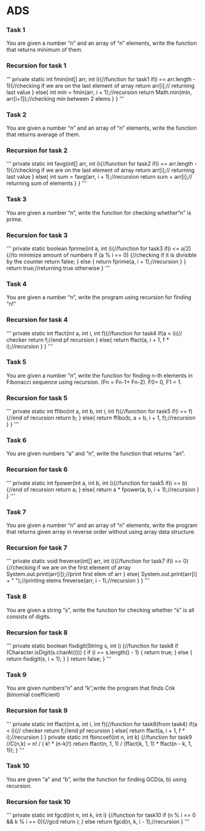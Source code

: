 # ADS
### Task 1
You are given a number “n” and an array of “n” elements, write the function that returns minimum of them. 
### Recursion for task 1
‘’’
private static int fmin(int[] arr, int i){//function for task1
    if(i == arr.length - 1){//checking if we are on the last element of array
        return arr[i];// returning last value
    }
    else{
        int min = fmin(arr, i + 1);//recursion
        return Math.min(min, arr[i+1]);//checking min between 2 elems
    }
}
‘’’
### Task 2
You are given a number “n” and an array of “n” elements, write the function that returns average of them. 
### Recursion for task 2
'''
private static int favg(int[] arr, int i){//function for task2
    if(i == arr.length - 1){//checking if we are on the last element of array
        return arr[i];// returning last value
    }
    else{
        int sum = favg(arr, i + 1);//recursion
        return sum + arr[i];// returning sum of elements
    }
}
''' 
### Task 3
You are given a number “n”, write the function for checking whether“n” is prime.
### Recursion for task 3
''' 
private static boolean fprime(int a, int i){//function for task3
    if(i <= a/2) {//to minimize amount of numbers
        if (a % i == 0) {//checking if it is divisible by the counter
            return false;
        } else {
            return fprime(a, i + 1);//recursion
        }
    }
    return true;//returning true otherwise
}
''' 
### Task 4
You are given a number “n”, write the program using recursion for finding “n!”
### Recursion for task 4
''' 
private static int ffact(int a, int i, int f){//function for task4
    if(a < i){// checker
        return f;//end pf recursion
    }
    else{
        return ffact(a, i + 1, f * i);//recursion
    }
}
''' 
### Task 5
You are given a number “n”, write the function for finding n-th elements in Fibonacci sequence using recursion. (Fn = Fn-1+ Fn-2). F0= 0, F1 = 1.
### Recursion for task 5
''' 
private static int ffibo(int a, int b, int i, int f){//function for task5
    if(i == f){//end of recursion
        return b;
    }
    else{
        return ffibo(b, a + b, i + 1, f);//recursion
    }
}
''' 
### Task 6
You are given numbers “a” and “n”, write the function that returns “an”. 
### Recursion for task 6
''' 
private static int fpower(int a, int b, int i){//function for task5
    if(i == b){//end of recursion
        return a;
    }
    else{
        return a * fpower(a, b, i + 1);//recursion
    }
}
''' 
### Task 7
You are given a number “n” and an array of “n” elements, write the program that returns given array in reverse order without using array data structure.
### Recursion for task 7
''' 
private static void freverse(int[] arr, int i){//function for task7
    if(i == 0){//checking if we are on the first element of array
        System.out.print(arr[i]);//print first elem of arr
    }
    else{
        System.out.print(arr[i] + " ");//printing elems
        freverse(arr, i - 1);//recursion
    }
}
''' 
### Task 8
You are given a string “s”, write the function for checking whether “s” is all consists of digits.
### Recursion for task 8
''' 
private static boolean fisdigit(String s, int i) {//function for task8
    if (Character.isDigit(s.charAt(i))) {
        if (i == s.length() - 1) {
            return true;
        } else {
            return fisdigit(s, i + 1);
        }
    }
    return false;
}
''' 
### Task 9
You are given numbers“n” and “k”,write the program that finds Cnk (binomial coefficient)
### Recursion for task 9
''' 
private static int ffact(int a, int i, int f){//function for task9(from task4)
    if(a < i){// checker
        return f;//end pf recursion
    }
    else{
        return ffact(a, i + 1, f * i);//recursion
    }
}
private static int fbincoef(int n, int k) {//function for task9
    //C(n,k) = n! / ( k! * (n-k)!)
    return ffact(n, 1, 1) / (ffact(k, 1, 1) * ffact(n - k, 1, 1));
}
''' 
### Task 10
You are given “a” and “b”, write the function for finding GCD(a, b) using recursion.
### Recursion for task 10
''' 
private static int fgcd(int n, int k, int i) {//function for task10
    if (n % i == 0 && k % i == 0){//gcd
        return i;
    }
    else return fgcd(n, k, i - 1);//recursion
}
''' 
